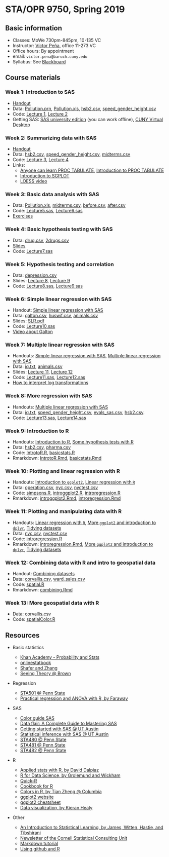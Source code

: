 # STA/OPR 9750, Spring 2019

## Basic information
* Classes: MoWe 730pm-845pm, 10-135 VC
* Instructor: [Víctor Peña](http://vicpena.github.io/), office 11-273 VC
* Office hours: By appointment
* email: ``victor.pena@baruch.cuny.edu``
* Syllabus: See [Blackboard](https://bbhosted.cuny.edu/)

## Course materials

### Week 1: Introduction to SAS

* [Handout](http:/VicPena.github.io/sta9750/spring19/SASintro.pdf)
* Data: [Pollution.prn](http:/VicPena.github.io/sta9750/spring19/Pollution.prn), [Pollution.xls](http:/VicPena.github.io/sta9750/spring19/Pollution.xls), [hsb2.csv](http:/VicPena.github.io/sta9750/spring19/hsb2.csv), [speed_gender_height.csv](http:/VicPena.github.io/sta9750/spring19/speed_gender_height.csv)
* Code: [Lecture 1](http:/VicPena.github.io/sta9750/spring19/input.sas), [Lecture 2](http:/VicPena.github.io/sta9750/spring19/Lecture2.sas)
* Getting SAS: [SAS university edition](https://www.sas.com/en_us/software/university-edition.html) (you can work offline), [CUNY Virtual Desktop](http://www2.cuny.edu/about/administration/offices/cis/virtual-desktop/)

### Week 2: Summarizing data with SAS

* [Handout](http:/VicPena.github.io/sta9750/spring19/SASsummaries.pdf)
* Data: [hsb2.csv](http:/VicPena.github.io/sta9750/spring19/hsb2.csv), [speed_gender_height.csv](http:/VicPena.github.io/sta9750/spring19/speed_gender_height.csv), [midterms.csv](http://VicPena.github.io/sta9750/fall18/midterms.csv)
* Code: [Lecture 3](http:/VicPena.github.io/sta9750/spring19/Lecture3.sas), [Lecture 4](http:/VicPena.github.io/sta9750/spring19/Lecture4.sas)
* Links:
  - [Anyone can learn PROC TABULATE](https://support.sas.com/resources/papers/proceedings/proceedings/sugi27/p060-27.pdf), [Introduction to PROC TABULATE](https://www.lexjansen.com/nesug/nesug06/dm/da05.pdf)
  - [Introduction to SGPLOT](https://susanslaughter.files.wordpress.com/2014/08/fp_47.pdf)
  - [LOESS video](http://www.youtube.com/watch?v=Vf7oJ6z2LCc)

### Week 3: Basic data analysis with SAS

* Data: [Pollution.xls](http:/VicPena.github.io/sta9750/spring19/Pollution.xls), [midterms.csv](http://VicPena.github.io/sta9750/fall18/midterms.csv), [before.csv](http:/VicPena.github.io/sta9750/spring19/before.csv), [after.csv](http:/VicPena.github.io/sta9750/spring19/after.csv)
* Code: [Lecture5.sas](http:/VicPena.github.io/sta9750/spring19/Lecture5.sas), [Lecture6.sas](http:/VicPena.github.io/sta9750/spring19/Lecture6.sas)
* [Exercises](http:/VicPena.github.io/sta9750/spring19/SASexercises1.pdf)

### Week 4: Basic hypothesis testing with SAS

* Data: [drug.csv](http:/VicPena.github.io/sta9750/spring19/drug.csv), [2drugs.csv](http:/VicPena.github.io/sta9750/spring19/2drugs.csv)
* [Slides](http:/VicPena.github.io/sta9750/spring19/hyptests.html)
* Code: [Lecture7.sas](http:/VicPena.github.io/sta9750/spring19/Lecture7.sas)

### Week 5: Hypothesis testing and correlation

* Data: [depression.csv](http://vicpena.github.io/sta9750/fall18/depression.csv)
* Slides: [Lecture 8](http://vicpena.github.io/sta9750/spring19/Lecture8.pdf), [Lecture 9](http://vicpena.github.io/sta9750/spring19/Lecture9.pdf)
* Code: [Lecture8.sas](http:/VicPena.github.io/sta9750/spring19/Lecture8.sas), [Lecture9.sas](http:/VicPena.github.io/sta9750/spring19/Lecture9.sas)

### Week 6: Simple linear regression with SAS

* Handout: [Simple linear regression with SAS](https://vicpena.github.io/sta9750/fall18/linregSAS.pdf)
* Data: [galton.csv](http://vicpena.github.io/sta9750/spring19/galton.csv), [huswif.csv](http://vicpena.github.io/sta9750/fall18/huswif.csv), [animals.csv](http://vicpena.github.io/sta9750/fall18/Animals.csv)
* Slides: [SLR.pdf](http://vicpena.github.io/sta9750/spring19/SLR.pdf)
* Code: [Lecture10.sas](http:/VicPena.github.io/sta9750/spring19/Lecture10.sas)
* [Video about Galton](https://www.youtube.com/watch?v=JeCKftkNKJ0)

### Week 7: Multiple linear regression with SAS

* Handouts: [Simple linear regression with SAS](https://vicpena.github.io/sta9750/fall18/linregSAS.pdf), [Multiple linear regression with SAS](https://vicpena.github.io/sta9750/fall18/moreregSAS.pdf)
* Data: [iq.txt](http://vicpena.github.io/sta9750/fall18/iq.txt), [animals.csv](http://vicpena.github.io/sta9750/fall18/Animals.csv)
* Slides: [Lecture 11](http://vicpena.github.io/sta9750/spring19/MoreReg.pdf), [Lecture 12](http://vicpena.github.io/sta9750/spring19/MultipleReg.pdf)
* Code: [Lecture11.sas](http:/VicPena.github.io/sta9750/spring19/Lecture11.sas), [Lecture12.sas](http:/VicPena.github.io/sta9750/spring19/Lecture12.sas)
* [How to interpret log transformations](https://www.cscu.cornell.edu/news/statnews/stnews83.pdf)

### Week 8: More regression with SAS

* Handouts: [Multiple linear regression with SAS](https://vicpena.github.io/sta9750/fall18/moreregSAS.pdf)
* Data: [iq.txt](http://vicpena.github.io/sta9750/fall18/iq.txt), [speed_gender_height.csv](http:/VicPena.github.io/sta9750/spring19/speed_gender_height.csv), [evals_sas.csv](http://VicPena.github.io/sta9750/fall18/evals_sas.csv), [hsb2.csv](http:/VicPena.github.io/sta9750/spring19/hsb2.csv).
* Code: [Lecture13.sas](http:/VicPena.github.io/sta9750/spring19/Lecture13.sas), [Lecture14.sas](http:/VicPena.github.io/sta9750/spring19/Lecture14.sas)

### Week 9: Introduction to R

* Handouts: [Introduction to R](http:/VicPena.github.io/sta9750/spring19/IntrotoR.html), [Some hypothesis tests with R](http:/VicPena.github.io/sta9750/spring19/basicstats.html)
* Data: [hsb2.csv](http:/VicPena.github.io/sta9750/spring19/hsb2.csv), [pharma.csv](http:/VicPena.github.io/sta9750/fall18/pharma.csv)
* Code: [IntrotoR.R](http:/VicPena.github.io/sta9750/spring19/IntrotoR.R), [basicstats.R](http:/VicPena.github.io/sta9750/spring19/basicstats.R)
* Rmarkdown: [IntrotoR.Rmd](http:/VicPena.github.io/sta9750/spring19/IntrotoR.Rmd), [basicstats.Rmd](http:/VicPena.github.io/sta9750/spring19/basicstats.Rmd)

### Week 10: Plotting and linear regression with R

* Handouts: [Introduction to `ggplot2`](http:/VicPena.github.io/sta9750/spring19/introggplot2.html), [Linear regression with `R`](http:/VicPena.github.io/sta9750/spring19/introregression.html)
* Data: [operation.csv](http:/VicPena.github.io/sta9750/spring19/operation.csv), [nyc.csv](http:/VicPena.github.io/sta9750/spring19/nyc.csv), [nyctest.csv](http:/VicPena.github.io/sta9750/spring19/nyctest.csv)
* Code: [simpsons.R](http:/VicPena.github.io/sta9750/spring19/simpsons.R), [introggplot2.R](http:/VicPena.github.io/sta9750/spring19/introggplot2.R), [introregression.R](http:/VicPena.github.io/sta9750/spring19/introregression.R)
* Rmarkdown: [introggplot2.Rmd](http:/VicPena.github.io/sta9750/spring19/introggplot2.Rmd), [introregression.Rmd](http:/VicPena.github.io/sta9750/spring19/introregression.Rmd)

### Week 11: Plotting and manipulating data with R

* Handouts: [Linear regression with `R`](http:/VicPena.github.io/sta9750/spring19/introregression.html), [More `ggplot2` and introduction to `dplyr`](http:/VicPena.github.io/sta9750/spring19/ggplotdplyr.html), [Tidying datasets](http:/VicPena.github.io/sta9750/spring19/tidying.html)
* Data: [nyc.csv](http:/VicPena.github.io/sta9750/spring19/nyc.csv), [nyctest.csv](http:/VicPena.github.io/sta9750/spring19/nyctest.csv)
* Code: [introregression.R](http:/VicPena.github.io/sta9750/spring19/introregression.R)
* Rmarkdown: [introregression.Rmd](http:/VicPena.github.io/sta9750/spring19/introregression.Rmd), [More `ggplot2` and introduction to `dplyr`](http:/VicPena.github.io/sta9750/spring19/ggplotdplyr.Rmd), [Tidying datasets](http:/VicPena.github.io/sta9750/spring19/tidying.Rmd)

### Week 12: Combining data with R and intro to geospatial data

* Handout: [Combining datasets](http:/VicPena.github.io/sta9750/spring19/combining.html)
* Data: [corvallis.csv](http:/VicPena.github.io/sta9750/spring19/corvallis.csv),  [ward_sales.csv](http:/VicPena.github.io/sta9750/spring19/ward_sales.csv)
* Code: [spatial.R](http:/VicPena.github.io/sta9750/spring19/spatial.R)
* Rmarkdown: [combining.Rmd](http:/VicPena.github.io/sta9750/spring19/combining.Rmd)

### Week 13: More geospatial data with R

* Data: [corvallis.csv](http:/VicPena.github.io/sta9750/spring19/corvallis.csv)
* Code: [spatialColor.R](http:/VicPena.github.io/sta9750/spring19/spatialColor.R)

## Resources

* Basic statistics
  - [Khan Academy - Probability and Stats](https://www.khanacademy.org/math/statistics-probability)
  - [onlinestatbook](http://onlinestatbook.com/)
  - [Shafer and Zhang](https://stats.libretexts.org/Textbook_Maps/Introductory_Statistics/Book%3A_Introductory_Statistics_(Shafer_and_Zhang))
  - [Seeing Theory @ Brown](https://seeing-theory.brown.edu/index.html#firstPage)
* Regression
  - [STA501 @ Penn State](https://onlinecourses.science.psu.edu/stat501/node/2/)
  - [Practical regression and ANOVA with R, by Faraway](https://cran.r-project.org/doc/contrib/Faraway-PRA.pdf)
* SAS
  - [Color guide SAS](https://support.sas.com/content/dam/SAS/support/en/books/pro-template-made-easy-a-guide-for-sas-users/62007_Appendix.pdf)
  - [Data flair: A Complete Guide to Mastering SAS](https://data-flair.training/blogs/sas-tutorials-home/)
  - [Getting started with SAS @ UT Austin](https://stat.utexas.edu/images/SSC/documents/SoftwareTutorials/SAS_GettingStarted.pdf)
  - [Statistical inference with SAS @ UT Austin](https://stat.utexas.edu/images/SSC/documents/SoftwareTutorials/SAS_InferentialStats.pdf)
  - [STA480 @ Penn State](https://onlinecourses.science.psu.edu/stat480/)
  - [STA481 @ Penn State](https://onlinecourses.science.psu.edu/stat481/)
  - [STA482 @ Penn State](https://onlinecourses.science.psu.edu/stat482/)
* R
  - [Applied stats with R, by David Dalpiaz](https://daviddalpiaz.github.io/appliedstats/)
  - [R for Data Science, by Grolemund and Wickham](http://r4ds.had.co.nz/)
  - [Quick-R](https://www.statmethods.net/index.html)
  - [Cookbook for R](http://www.cookbook-r.com/)
  - [Colors in R, by Tian Zheng @ Columbia](http://www.stat.columbia.edu/~tzheng/files/Rcolor.pdf)
  - [ggplot2 website](https://ggplot2.tidyverse.org/index.html)
  - [ggplot2 cheatsheet](https://github.com/rstudio/cheatsheets/blob/master/data-visualization-2.1.pdf)
  - [Data visualization, by Kieran Healy](https://socviz.co/)

* Other 
  - [An Introduction to Statistical Learning, by James, Witten, Hastie, and Tibshirani](http://www-bcf.usc.edu/~gareth/ISL/)
  - [Newsletter of the Cornell Statistical Consulting Unit](https://www.cscu.cornell.edu/news/archive.php)
  - [Markdown tutorial](https://www.markdowntutorial.com/)
  - [Using github and R](https://happygitwithr.com/)

